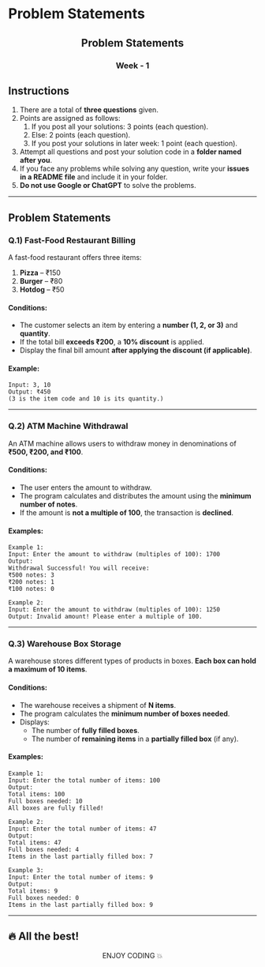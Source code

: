 # Problem Statements

<div align="center">
    <h2>Problem Statements</h2>
    <h3>Week - 1</h3>
</div>

## Instructions

1. There are a total of **three questions** given.
2. Points are assigned as follows:
    <br>
    1. If you post all your solutions: 3 points (each question).
    2. Else: 2 points (each question).
    3. If you post your solutions in later week: 1 point (each question).
3. Attempt all questions and post your solution code in a **folder named after you**.
4. If you face any problems while solving any question, write your **issues in a README file** and include it in your folder.
5. **Do not use Google or ChatGPT** to solve the problems.

---

## Problem Statements

### Q.1) Fast-Food Restaurant Billing

A fast-food restaurant offers three items:

1. **Pizza** – ₹150
2. **Burger** – ₹80
3. **Hotdog** – ₹50

#### Conditions:
- The customer selects an item by entering a **number (1, 2, or 3)** and **quantity**.
- If the total bill **exceeds ₹200**, a **10% discount** is applied.
- Display the final bill amount **after applying the discount (if applicable)**.

#### Example:
```plaintext
Input: 3, 10
Output: ₹450
(3 is the item code and 10 is its quantity.)
```

---

### Q.2) ATM Machine Withdrawal

An ATM machine allows users to withdraw money in denominations of **₹500, ₹200, and ₹100**.

#### Conditions:
- The user enters the amount to withdraw.
- The program calculates and distributes the amount using the **minimum number of notes**.
- If the amount is **not a multiple of 100**, the transaction is **declined**.

#### Examples:
```plaintext
Example 1:
Input: Enter the amount to withdraw (multiples of 100): 1700
Output:
Withdrawal Successful! You will receive:
₹500 notes: 3
₹200 notes: 1
₹100 notes: 0
```

```plaintext
Example 2:
Input: Enter the amount to withdraw (multiples of 100): 1250
Output: Invalid amount! Please enter a multiple of 100.
```

---

### Q.3) Warehouse Box Storage

A warehouse stores different types of products in boxes. **Each box can hold a maximum of 10 items**.

#### Conditions:
- The warehouse receives a shipment of **N items**.
- The program calculates the **minimum number of boxes needed**.
- Displays:
  - The number of **fully filled boxes**.
  - The number of **remaining items** in a **partially filled box** (if any).

#### Examples:
```plaintext
Example 1:
Input: Enter the total number of items: 100
Output:
Total items: 100
Full boxes needed: 10
All boxes are fully filled!
```

```plaintext
Example 2:
Input: Enter the total number of items: 47
Output:
Total items: 47
Full boxes needed: 4
Items in the last partially filled box: 7
```

```plaintext
Example 3:
Input: Enter the total number of items: 9
Output:
Total items: 9
Full boxes needed: 0
Items in the last partially filled box: 9
```

---

## 🔥 All the best!

<div align="center">
    <p>ENJOY CODING 💥</p>
</div>
